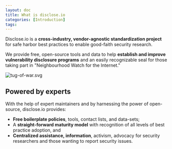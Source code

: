 ```yaml
---
layout: doc
title: What is disclose.io
categories: [Introduction]
tags: 
---
```

Disclose.io is a **cross-industry, vendor-agnostic standardization project** for safe harbor best practices to enable good-faith security research.

We provide free, open-source tools and data to help **establish and improve vulnerability disclosure programs** and an easily recognizable seal for those taking part in "Neighbourhood Watch for the Internet."  

![tug-of-war.svg](/uploads/tug-of-war.jpg)

## Powered by experts 

With the help of expert maintainers and by harnessing the power of open-source, disclose.io provides:

-   **Free boilerplate policies**, tools, contact lists, and data-sets;
-   A **straight-forward maturity model** with recognition of all levels of best practice adoption, and
-   **Centralized assistance, information**, activism, advocacy for security researchers and those wanting to report security issues.